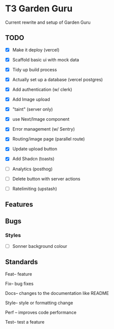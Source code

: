 # T3 Garden Guru

Current rewrite and setup of Garden Guru

## TODO
- [x] Make it deploy (vercel)
- [x] Scaffold basic ui with mock data
- [x] Tidy up build process
- [x] Actually set up a database (vercel postgres)
- [x] Add authentication (w/ clerk)
- [x] Add Image upload
- [x] "taint" (server only)
- [x] use Next/Image component
- [x] Error management (w/ Sentry)
- [x] Routing/image page (parallel route)
- [x] Update upload button
- [x] Add Shadcn (toasts)
- [ ] Analytics (posthog)
- [ ] Delete button with server actions
- [ ] Ratelimiting (upstash)


## Features

## Bugs
### Styles
- [ ] Sonner background colour 



## Standards 

Feat– feature

Fix– bug fixes

Docs– changes to the documentation like README

Style– style or formatting change 

Perf – improves code performance

Test– test a feature